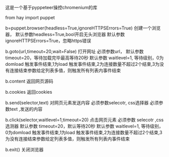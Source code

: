 这是一个基于pyppeteer操控chromenium的库

from hay import puppet 

b=puppet.browser(headless=True,ignoreHTTPSErrors=True)  创建一个浏览器，
默认参数headless=True,bool开启无头浏览器
默认参数ignoreHTTPSErrors=True，忽略https错误

b.goto(url,timeout=20,wait=False) 打开网址 
必须参数url，
默认参数 timeout=20，等待加载完毕最高等待20秒
默认参数 waitlevel=1, 等待级别，0为domload 触发事件结束,1为load 触发事件结束,2为连接数量不超过2个结束,3为没有连接结束参数给定列表多值，则触发所有列表内事件结束
 
b.content   返回网页源码

b.cookies    返回cookies 
 
b.send(selector,text)  对网页元素发送内容
必须参数selecotr, css选择器
必须参数text    ,发送的内容

b.click(selector,waitlevel=1,timeout=20)  点击网页元素
必须参数 selecotr ,css选测器
默认参数 timeout=20，默认等待20秒
默认参数 waitlevel=1, 等待级别，0为domload 触发事件结束,1为load 触发事件结束,2为连接数量不超过2个结束,3为没有连接结束参数给定列表多值，则触发所有列表内事件结束

b.exit()  关闭浏览器